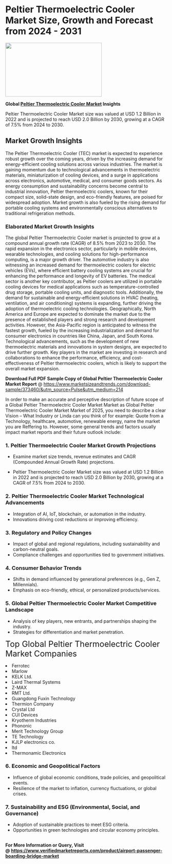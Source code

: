 <H1>Peltier Thermoelectric Cooler Market Size, Growth and Forecast from 2024 - 2031</H1><img class="aligncenter size-medium wp-image-584254" src="https://thirdeyenews.in/wp-content/uploads/2024/09/Global-Market-Research-300x168.jpeg" alt="" width="300" height="168" /><p><strong>Global&nbsp;<a href="https://www.marketsizeandtrends.com/download-sample/373460/&amp;utm_source=Pulse&amp;utm_medium=214">Peltier Thermoelectric Cooler Market</a> Insights</strong></p><p>Peltier Thermoelectric Cooler Market size was valued at USD 1.2 Billion in 2022 and is projected to reach USD 2.0 Billion by 2030, growing at a CAGR of 7.5% from 2024 to 2030.</p><p><h2>Market Growth Insights</h2> The Peltier Thermoelectric Cooler (TEC) market is expected to experience robust growth over the coming years, driven by the increasing demand for energy-efficient cooling solutions across various industries. The market is gaining momentum due to technological advancements in thermoelectric materials, miniaturization of cooling devices, and a surge in applications across electronics, automotive, medical, and consumer goods sectors. As energy consumption and sustainability concerns become central to industrial innovation, Peltier thermoelectric coolers, known for their compact size, solid-state design, and eco-friendly features, are poised for widespread adoption. Market growth is also fueled by the rising demand for portable cooling systems and environmentally conscious alternatives to traditional refrigeration methods. <h3>Elaborated Market Growth Insights</h3> The global Peltier Thermoelectric Cooler market is projected to grow at a compound annual growth rate (CAGR) of 8.5% from 2023 to 2030. The rapid expansion in the electronics sector, particularly in mobile devices, wearable technologies, and cooling solutions for high-performance computing, is a major growth driver. The automotive industry is also witnessing an increased demand for thermoelectric coolers for electric vehicles (EVs), where efficient battery cooling systems are crucial for enhancing the performance and longevity of EV batteries. The medical sector is another key contributor, as Peltier coolers are utilized in portable cooling devices for medical applications such as temperature-controlled drug storage, portable cooling units, and diagnostic tools. Additionally, the demand for sustainable and energy-efficient solutions in HVAC (heating, ventilation, and air conditioning) systems is expanding, further driving the adoption of thermoelectric cooling technologies. Geographically, North America and Europe are expected to dominate the market due to the presence of established players and strong research and development activities. However, the Asia-Pacific region is anticipated to witness the fastest growth, fueled by the increasing industrialization and demand for consumer electronics in countries like China, Japan, and South Korea. Technological advancements, such as the development of new thermoelectric materials and innovations in system designs, are expected to drive further growth. Key players in the market are investing in research and collaborations to enhance the performance, efficiency, and cost-effectiveness of Peltier thermoelectric coolers, which is likely to support the overall market expansion. </p><p><span class=""><strong>Download Full PDF Sample Copy of Global Peltier Thermoelectric Cooler Market Report</strong> @ <a href="https://www.marketsizeandtrends.com/download-sample/373460/&amp;utm_source=Pulse&amp;utm_medium=214" target="_blank">https://www.marketsizeandtrends.com/download-sample/373460/&amp;utm_source=Pulse&amp;utm_medium=214</a></span></p><p>In order to make an accurate and perceptive description of future scope of a Global&nbsp;Peltier Thermoelectric Cooler Market Market as Global&nbsp;Peltier Thermoelectric Cooler Market Market of 2025, you need to describe a clear Vision &ndash; What Industry or Linda can you think of for example: Quote from a Technology, healthcare, automotive, renewable energy, name the market you are Reffering to. However, some general trends and factors usually impact market reports and their future outlook include:</p><h3>1.&nbsp;<strong>Peltier Thermoelectric Cooler Market Growth Projections</strong></h3><ul><li>Examine market size trends, revenue estimates and CAGR (Compounded Annual Growth Rate) projections.</li><li><p>Peltier Thermoelectric Cooler Market size was valued at USD 1.2 Billion in 2022 and is projected to reach USD 2.0 Billion by 2030, growing at a CAGR of 7.5% from 2024 to 2030.</p></li></ul><h3>2.&nbsp;<strong>Peltier Thermoelectric Cooler Market Technological Advancements</strong></h3><ul><li>Integration of AI, IoT, blockchain, or automation in the industry.</li><li>Innovations driving cost reductions or improving efficiency.</li></ul><h3>3.&nbsp;<strong>Regulatory and Policy Changes</strong></h3><ul><li>Impact of global and regional regulations, including sustainability and carbon-neutral goals.</li><li>Compliance challenges and opportunities tied to government initiatives.</li></ul><h3>4.&nbsp;<strong>Consumer Behavior Trends</strong></h3><ul><li>Shifts in demand influenced by generational preferences (e.g., Gen Z, Millennials).</li><li>Emphasis on eco-friendly, ethical, or personalized products/services.</li></ul><h3>5.&nbsp;<strong>Global Peltier Thermoelectric Cooler Market Competitive Landscape</strong></h3><ul><li>Analysis of key players, new entrants, and partnerships shaping the industry.</li><li>Strategies for differentiation and market penetration.</li></ul><p data-pm-slice="1 1 []"><span style="color: inherit; font-family: inherit; font-size: 25px;">Top Global Peltier Thermoelectric Cooler Market Companies</span></p><div class="" data-test-id=""><p><li>Ferrotec</li><li> Marlow</li><li> KELK Ltd.</li><li> Laird Thermal Systems</li><li> Z-MAX</li><li> RMT Ltd.</li><li> Guangdong Fuxin Technology</li><li> Thermion Company</li><li> Crystal Ltd</li><li> CUI Devices</li><li> Kryotherm Industries</li><li> Phononic</li><li> Merit Technology Group</li><li> TE Technology</li><li> KJLP electronics co.</li><li> ltd</li><li> Thermonamic Electronics</li></p></div><h3>6.&nbsp;<strong>Economic and Geopolitical Factors</strong></h3><ul><li>Influence of global economic conditions, trade policies, and geopolitical events.</li><li>Resilience of the market to inflation, currency fluctuations, or global crises.</li></ul><h3>7.&nbsp;<strong>Sustainability and ESG (Environmental, Social, and Governance)</strong></h3><ul><li>Adoption of sustainable practices to meet ESG criteria.</li><li>Opportunities in green technologies and circular economy principles.</li></ul><h2><strong style="font-size: 14px;">For More Information or Query, Visit @&nbsp;</strong><a style="background-color: #ffffff; font-size: 14px;" href="https://www.marketsizeandtrends.com/report/peltier-thermoelectric-cooler-market/" target="_blank">https://www.verifiedmarketreports.com/product/airport-passenger-boarding-bridge-market</a></h2>
